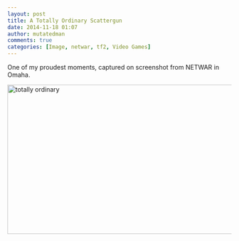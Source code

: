 ```yaml
---
layout: post
title: A Totally Ordinary Scattergun
date: 2014-11-18 01:07
author: mutatedman
comments: true
categories: [Image, netwar, tf2, Video Games]
---
```

One of my proudest moments, captured on screenshot from NETWAR in Omaha.

<a href="https://samuelthomaservin.files.wordpress.com/2014/11/totally-ordinary1.png"><img class="aligncenter size-full wp-image-504" src="https://samuelthomaservin.files.wordpress.com/2014/11/totally-ordinary1.png" alt="totally ordinary" width="640" height="336" /></a>
